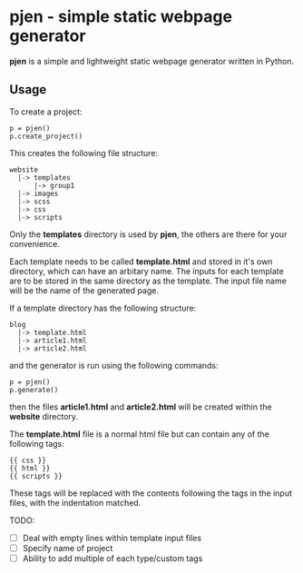 # **pjen** - simple static webpage generator

**pjen** is a simple and lightweight static webpage generator written in Python.

## Usage

To create a project:
```
p = pjen()
p.create_project()
```
This creates the following file structure:
```
website
  |-> templates
	  |-> group1
  |-> images
  |-> scss
  |-> css
  |-> scripts
```
Only the **templates** directory is used by **pjen**, the others are there for your convenience.

Each template needs to be called **template.html** and stored in it's own directory, which can have an arbitary name. The inputs for each template are to be stored in the same directory as the template. The input file name will be the name of the generated page.

If a template directory has the following structure: 
```
blog
  |-> template.html
  |-> article1.html
  |-> article2.html
```

and the generator is run using the following commands:
```
p = pjen()
p.generate()
```

then the files **article1.html** and **article2.html** will be created within the **website** directory.

The **template.html** file is a normal html file but can contain any of the following tags:

```
{{ css }}
{{ html }}
{{ scripts }}
```

These tags will be replaced with the contents following the tags in the input files, with the indentation matched.

TODO:

- [ ] Deal with empty lines within template input files
- [ ] Specify name of project
- [ ] Ability to add multiple of each type/custom tags
